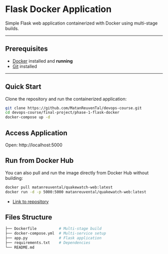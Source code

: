 # Flask Docker Application

Simple Flask web application containerized with Docker using multi-stage builds.

---

## Prerequisites
- [Docker](https://docs.docker.com/get-docker/) installed and **running** 
- [Git](https://git-scm.com/downloads) installed  

---

## Quick Start

Clone the repository and run the containerized application:

```bash
git clone https://github.com/MatanReuvenTal/devops-course.git
cd devops-course/final-project/phase-1-flask-docker
docker-compose up -d
```
## Access Application
Open: http://localhost:5000
## Run from Docker Hub
You can also pull and run the image directly from Docker Hub without building:
```bash
docker pull matanreuvental/quakewatch-web:latest
docker run -d -p 5000:5000 matanreuvental/quakewatch-web:latest
```
- [Link to repository](https://hub.docker.com/repository/docker/matanreuvental/quakewatch-web/general)
## Files Structure
```bash
├── Dockerfile          # Multi-stage build
├── docker-compose.yml  # Multi-service setup
├── app.py              # Flask application
├── requirements.txt    # Dependencies
└── README.md
```

